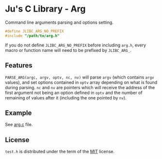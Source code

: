 # Ju's C Library - Arg

Command line arguments parsing and options setting.

```c
#define JLIBC_ARG_NO_PREFIX
#include "/path/to/arg.h"
```

If you do not define `JLIBC_ARG_NO_PREFIX` before including `arg.h`,
every macro or function name will need to be prefixed by `JLIBC_ARG_`.

## Features

`PARSE_ARG(argc, argv, optv, nc, nv)` will parse `argv` (which contains
`argv` values), and set options contained in `optv` array depending on
what is found during parsing. `nc` and `nv` are pointers which will receive
the address of the first argument not being an option defined in `optv`
and the number of remaining of values after it (including the one pointed
by `nv`).

## Example

See [arg.c](../example/arg.c) file.

## License

`test.h` is distributed under the term of the
[MIT](http://opensource.org/licenses/MIT) license.
